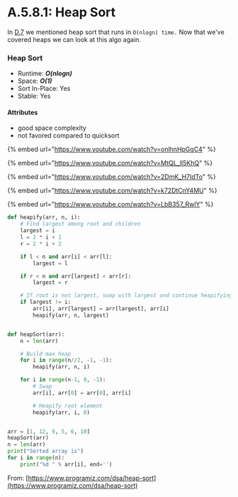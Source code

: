 # A.5.8.1: Heap Sort

In [D.7](https://github.com/rocketacademy/bootcamp-docs/blob/master/algorithms/a.10-sorting-algorithms) we mentioned heap sort that runs in `O(nlogn) time.` Now that we've covered heaps we can look at this algo again.

### Heap Sort

* Runtime: _**O(nlogn)**_
* Space: _**O(1)**_
* Sort In-Place: Yes
* Stable: Yes

#### Attributes

* good space complexity
* not favored compared to quicksort

{% embed url="https://www.youtube.com/watch?v=onlhnHpGgC4" %}

{% embed url="https://www.youtube.com/watch?v=MtQL_ll5KhQ" %}

{% embed url="https://www.youtube.com/watch?v=2DmK_H7IdTo" %}

{% embed url="https://www.youtube.com/watch?v=k72DtCnY4MU" %}

{% embed url="https://www.youtube.com/watch?v=LbB357_RwlY" %}

```python
def heapify(arr, n, i):
    # Find largest among root and children
    largest = i
    l = 2 * i + 1
    r = 2 * i + 2

    if l < n and arr[i] < arr[l]:
        largest = l

    if r < n and arr[largest] < arr[r]:
        largest = r

    # If root is not largest, swap with largest and continue heapifying
    if largest != i:
        arr[i], arr[largest] = arr[largest], arr[i]
        heapify(arr, n, largest)


def heapSort(arr):
    n = len(arr)

    # Build max heap
    for i in range(n//2, -1, -1):
        heapify(arr, n, i)

    for i in range(n-1, 0, -1):
        # Swap
        arr[i], arr[0] = arr[0], arr[i]

        # Heapify root element
        heapify(arr, i, 0)


arr = [1, 12, 9, 5, 6, 10]
heapSort(arr)
n = len(arr)
print("Sorted array is")
for i in range(n):
    print("%d " % arr[i], end='')
```

From: [https://www.programiz.com/dsa/heap-sort](https://www.programiz.com/dsa/heap-sort)
